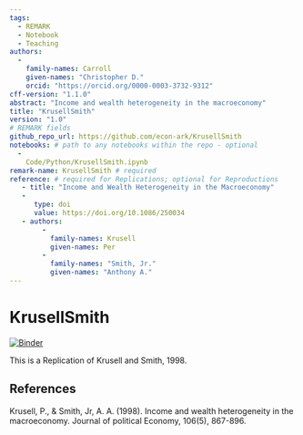 ```yaml
---
tags:
  - REMARK
  - Notebook
  - Teaching
authors:
  -
    family-names: Carroll
    given-names: "Christopher D."
    orcid: "https://orcid.org/0000-0003-3732-9312"
cff-version: "1.1.0"
abstract: "Income and wealth heterogeneity in the macroeconomy"
title: "KrusellSmith"
version: "1.0"
# REMARK fields
github_repo_url: https://github.com/econ-ark/KrusellSmith
notebooks: # path to any notebooks within the repo - optional
  - 
    Code/Python/KrusellSmith.ipynb
remark-name: KrusellSmith # required 
reference: # required for Replications; optional for Reproductions
   - title: "Income and Wealth Heterogeneity in the Macroeconomy"
   - 
      type: doi
      value: https://doi.org/10.1086/250034
   - authors:
        -
          family-names: Krusell
          given-names: Per
        -
          family-names: "Smith, Jr."
          given-names: "Anthony A."
---
```




# KrusellSmith

[![Binder](https://mybinder.org/badge_logo.svg)](https://mybinder.org/v2/gh/econ-ark/KrusellSmith/HEAD)

This is a Replication of Krusell and Smith, 1998.


## References

Krusell, P., & Smith, Jr, A. A. (1998). Income and wealth heterogeneity in the macroeconomy. Journal of political Economy, 106(5), 867-896.

